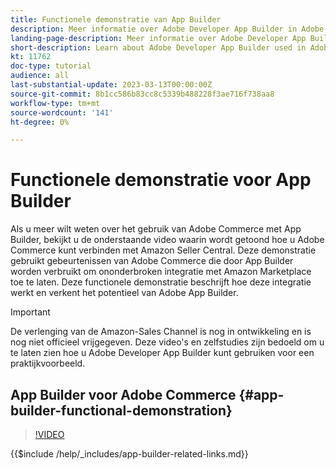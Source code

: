 ```yaml
---
title: Functionele demonstratie van App Builder
description: Meer informatie over Adobe Developer App Builder in Adobe Commerce met een technische demonstratie
landing-page-description: Meer informatie over Adobe Developer App Builder in Adobe Commerce met een technische demonstratie
short-description: Learn about Adobe Developer App Builder used in Adobe Commerce with a technical demonstration
kt: 11762
doc-type: tutorial
audience: all
last-substantial-update: 2023-03-13T00:00:00Z
source-git-commit: 8b1cc586b83cc8c5339b488228f3ae716f738aa8
workflow-type: tm+mt
source-wordcount: '141'
ht-degree: 0%

---
```



# Functionele demonstratie voor App Builder

Als u meer wilt weten over het gebruik van Adobe Commerce met App Builder, bekijkt u de onderstaande video waarin wordt getoond hoe u Adobe Commerce kunt verbinden met Amazon Seller Central. Deze demonstratie gebruikt gebeurtenissen van Adobe Commerce die door App Builder worden verbruikt om ononderbroken integratie met Amazon Marketplace toe te laten. Deze functionele demonstratie beschrijft hoe deze integratie werkt en verkent het potentieel van Adobe App Builder.

>[!IMPORTANT]
>
>De verlenging van de Amazon-Sales Channel is nog in ontwikkeling en is nog niet officieel vrijgegeven.  Deze video&#39;s en zelfstudies zijn bedoeld om u te laten zien hoe u Adobe Developer App Builder kunt gebruiken voor een praktijkvoorbeeld.

## App Builder voor Adobe Commerce {#app-builder-functional-demonstration}

>[!VIDEO](https://video.tv.adobe.com/v/3413502)

{{$include /help/_includes/app-builder-related-links.md}}
